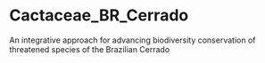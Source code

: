 # Cactaceae_BR_Cerrado
An integrative approach for advancing biodiversity conservation of threatened species of the Brazilian Cerrado
